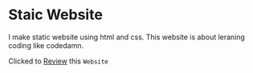 # Staic Website

I make static website using html and css.
This website is about leraning coding like codedamn.

Clicked to [Review](https://faizaneduhub.netlify.app/) this `Website`
